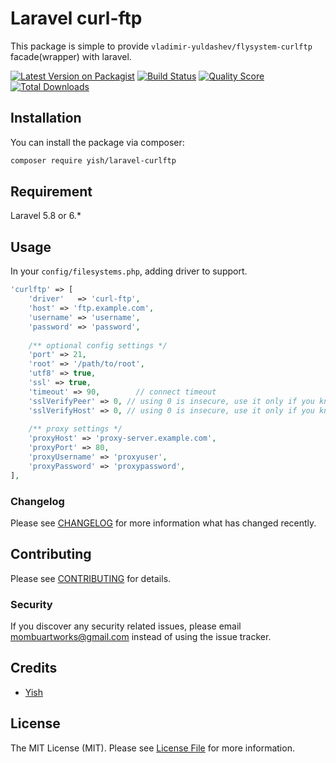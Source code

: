 # Laravel curl-ftp
This package is simple to provide `vladimir-yuldashev/flysystem-curlftp` facade(wrapper) with laravel. 

[![Latest Version on Packagist](https://img.shields.io/packagist/v/yish/laravel-curlftp.svg?style=flat-square)](https://packagist.org/packages/yish/laravel-curlftp)
[![Build Status](https://img.shields.io/travis/Mombuyish/laravel-curlftp/master.svg?style=flat-square)](https://travis-ci.org/Mombuyish/laravel-curlftp)
[![Quality Score](https://img.shields.io/scrutinizer/g/Mombuyish/laravel-curlftp.svg?style=flat-square)](https://scrutinizer-ci.com/g/Mombuyish/laravel-curlftp)
[![Total Downloads](https://img.shields.io/packagist/dt/Mombuyish/laravel-curlftp.svg?style=flat-square)](https://packagist.org/packages/Mombuyish/laravel-curlftp)

## Installation

You can install the package via composer:

```bash
composer require yish/laravel-curlftp
```

## Requirement

Laravel 5.8 or 6.*

## Usage
In your `config/filesystems.php`, adding driver to support.
``` php
'curlftp' => [
    'driver'   => 'curl-ftp',
    'host' => 'ftp.example.com',
    'username' => 'username',
    'password' => 'password',
    
    /** optional config settings */
    'port' => 21,
    'root' => '/path/to/root',
    'utf8' => true,
    'ssl' => true,
    'timeout' => 90,		// connect timeout
    'sslVerifyPeer' => 0, // using 0 is insecure, use it only if you know what you're doing
    'sslVerifyHost' => 0, // using 0 is insecure, use it only if you know what you're doing
    
    /** proxy settings */
    'proxyHost' => 'proxy-server.example.com',
    'proxyPort' => 80,
    'proxyUsername' => 'proxyuser',
    'proxyPassword' => 'proxypassword',
],
```

### Changelog

Please see [CHANGELOG](CHANGELOG.md) for more information what has changed recently.

## Contributing

Please see [CONTRIBUTING](CONTRIBUTING.md) for details.

### Security

If you discover any security related issues, please email mombuartworks@gmail.com instead of using the issue tracker.

## Credits

- [Yish](https://github.com/Mombuyish)

## License

The MIT License (MIT). Please see [License File](LICENSE.md) for more information.